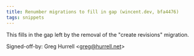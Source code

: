 ```yaml
---
title: Renumber migrations to fill in gap (wincent.dev, bfa4476)
tags: snippets
---
```


This fills in the gap left by the removal of the "create revisions" migration.

Signed-off-by: Greg Hurrell &lt;greg@hurrell.net&gt;
